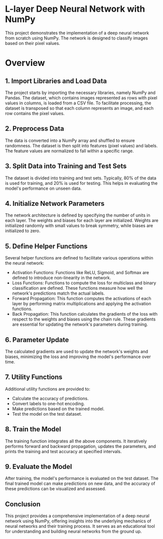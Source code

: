 # L-layer Deep Neural Network with NumPy
This project demonstrates the implementation of a deep neural network from scratch using NumPy. The network is designed to classify images based on their pixel values.

# Overview
## 1. Import Libraries and Load Data
The project starts by importing the necessary libraries, namely NumPy and Pandas. The dataset, which contains images represented as rows with pixel values in columns, is loaded from a CSV file. To facilitate processing, the dataset is transposed so that each column represents an image, and each row contains the pixel values.

## 2. Preprocess Data
The data is converted into a NumPy array and shuffled to ensure randomness. The dataset is then split into features (pixel values) and labels. The feature values are normalized to fall within a specific range.

## 3. Split Data into Training and Test Sets
The dataset is divided into training and test sets. Typically, 80% of the data is used for training, and 20% is used for testing. This helps in evaluating the model's performance on unseen data.

## 4. Initialize Network Parameters
The network architecture is defined by specifying the number of units in each layer. The weights and biases for each layer are initialized. Weights are initialized randomly with small values to break symmetry, while biases are initialized to zero.

## 5. Define Helper Functions
Several helper functions are defined to facilitate various operations within the neural network:

- Activation Functions: Functions like ReLU, Sigmoid, and Softmax are defined to introduce non-linearity in the network.
- Loss Functions: Functions to compute the loss for multiclass and binary classification are defined. These functions measure how well the network's predictions match the actual labels.
- Forward Propagation: This function computes the activations of each layer by performing matrix multiplications and applying the activation functions.
- Back Propagation: This function calculates the gradients of the loss with respect to the weights and biases using the chain rule. These gradients are essential for updating the network's parameters during training.

## 6. Parameter Update
The calculated gradients are used to update the network's weights and biases, minimizing the loss and improving the model's performance over time.

## 7. Utility Functions
Additional utility functions are provided to:

- Calculate the accuracy of predictions.
- Convert labels to one-hot encoding.
- Make predictions based on the trained model.
- Test the model on the test dataset.

## 8. Train the Model
The training function integrates all the above components. It iteratively performs forward and backward propagation, updates the parameters, and prints the training and test accuracy at specified intervals.

## 9. Evaluate the Model
After training, the model's performance is evaluated on the test dataset. The final trained model can make predictions on new data, and the accuracy of these predictions can be visualized and assessed.

## Conclusion
This project provides a comprehensive implementation of a deep neural network using NumPy, offering insights into the underlying mechanics of neural networks and their training process. It serves as an educational tool for understanding and building neural networks from the ground up.
